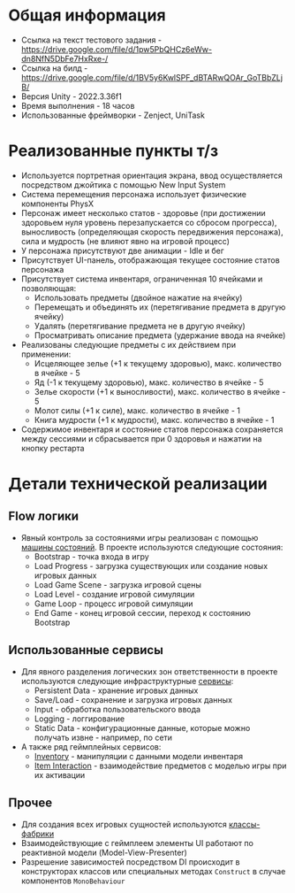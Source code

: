 # Общая информация

- Ссылка на текст тестового задания - https://drive.google.com/file/d/1pw5PbQHCz6eWw-dn8NfN5DbFe7HxRxe-/
- Ссылка на билд - https://drive.google.com/file/d/1BV5y6KwlSPF_dBTARwQOAr_GoTBbZLjB/
- Версия Unity - 2022.3.36f1
- Время выполнения - 18 часов
- Использованные фреймворки - Zenject, UniTask

# Реализованные пункты т/з

- Используется портретная ориентация экрана, ввод осуществляется посредством джойтика с помощью New Input System 
- Система перемещения персонажа использует физические компоненты PhysX
- Персонаж имеет несколько статов - здоровье (при достижении здоровьем нуля уровень перезапускается со сбросом прогресса), выносливость (определяющая скорость передвижения персонажа), сила и мудрость (не влияют явно на игровой процесс)
- У персонажа присутствуют две анимации - Idle и бег
- Присутствует UI-панель, отображающая текущее состояние статов персонажа
- Присутствует система инвентаря, ограниченная 10 ячейками и позволяющая:
  - Использовать предметы (двойное нажатие на ячейку)
  - Перемещать и объединять их (перетягивание предмета в другую ячейку)
  - Удалять (перетягивание предмета не в другую ячейку)
  - Просматривать описание предмета (удержание ввода на ячейке)
- Реализованы следующие предметы с их действием при применении:
  - Исцеляющее зелье (+1 к текущему здоровью), макс. количество в ячейке - 5
  - Яд (-1 к текущему здоровью), макс. количество в ячейке - 5
  - Зелье скорости (+1 к выносливости), макс. количество в ячейке - 5
  - Молот силы (+1 к силе), макс. количество в ячейке - 1
  - Книга мудрости (+1 к мудрости), макс. количество в ячейке - 1
- Содержимое инвентаря и состояние статов персонажа сохраняется между сессиями и сбрасывается при 0 здоровья и нажатии на кнопку рестарта

# Детали технической реализации

## Flow логики
- Явный контроль за состояниями игры реализован с помощью [машины состояний](Assets/Content/Infrastructure/States). В проекте используются следующие состояния:
    - Bootstrap - точка входа в игру
    - Load Progress - загрузка существующих или создание новых игровых данных
    - Load Game Scene - загрузка игровой сцены
    - Load Level - создание игровой симуляции
    - Game Loop - процесс игровой симуляции
    - End Game - конец игровой сессии, переход к состоянию Bootstrap

## Использованные сервисы
- Для явного разделения логических зон ответственности в проекте используются следующие инфраструктурные [сервисы](Assets/Content/Infrastructure/Services):
    - Persistent Data - хранение игровых данных
    - Save/Load - сохранение и загрузка игровых данных
    - Input - обработка пользовательского ввода
    - Logging - логгирование
    - Static Data - конфигурационные данные, которые можно получать извне - например, по сети
- А также ряд геймплейных сервисов:
  - [Inventory](Assets/Content/Gameplay/Code/Inventory/InventoryService.cs) - манипуляции с данными модели инвентаря
  - [Item Interaction](Assets/Content/Gameplay/Code/Inventory/ItemInteractionService.cs.meta) - взаимодействие предметов с моделью игры при их активации

## Прочее
- Для создания всех игровых сущностей используются [классы-фабрики](Assets/Content/Infrastructure/Factories)
- Взаимодействующие с геймплеем элементы UI работают по реактивной модели (Model-View-Presenter)
- Разрешение зависимостей посредством DI происходит в конструкторах классов или специальных методах `Construct` в случае компонентов `MonoBehaviour`